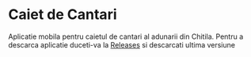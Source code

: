 # Caiet de Cantari

Aplicatie mobila pentru caietul de cantari al adunarii din Chitila.
Pentru a descarca aplicatie duceti-va la [Releases](https://github.com/IacobOliver/CarteCantari/releases) si descarcati ultima versiune
